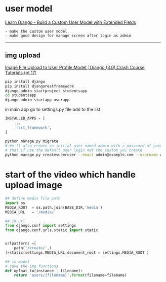 # user model
[Learn Django - Build a Custom User Model with Extended Fields](https://www.youtube.com/watch?v=Ae7nc1EGv-A)

    - make the custom user model
    - make good design for manage screen after login as admin

-------------
## img upload

[Image File Upload to User Profile Model | Django (3.0) Crash Course Tutorials (pt 17)](https://www.youtube.com/watch?v=aNk2CAkHvlE)



```bash
pip install django
pip install djangorestframework
django-admin startproject studentsapp 
cd studentsapp
django-admin startapp userapp
```

in main app go to settings.py file add to the list

```python
INSTALLED_APPS = [
    ...
    'rest_framework',
]
```

```bash
python manage.py migrate
# We'll also create an initial user named admin with a password of password123
# that if use the default user login not the custom you create
python manage.py createsuperuser --email admin@example.com --username admin
```

# start of the video which handle upload image

```python
## define media file path
import os
MEDIA_ROOT  = os.path.join(BASE_DIR,'media') 
MEDIA_URL   = '/media/'
```


```python
## in url 
from django.conf import settings
from django.conf.urls.static import static 


urlpatterns =[
    path('/create/',)
]+static(settings.MEDIA_URL,document_root = settings.MEDIA_ROOT )

## in model
# save the img functions
def uploat_to(instance , filename):
    return 'users/{filename}'.format(filename=filename)


```